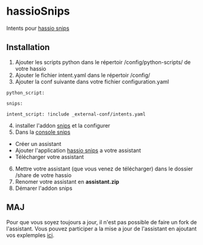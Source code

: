 # hassioSnips
Intents pour [hassio snips](https://console.snips.ai/store/fr/skill_2vNxwwenykz)

## Installation
1. Ajouter les scripts python dans le répertoir /config/python-scripts/ de votre hassio
2. Ajouter le fichier intent.yaml dans le répertoir /config/
3. Ajouter la conf suivante dans votre fichier configuration.yaml
```
python_script:

snips:

intent_script: !include _external-conf/intents.yaml
```
4. installer l'addon [snips](https://www.home-assistant.io/addons/snips/) et la configurer
5. Dans la [console snips](https://console.snips.ai/)
  - Créer un assistant
  - Ajouter l'application [hassio snips](https://console.snips.ai/store/fr/skill_2vNxwwenykz) a votre assistant
  - Télécharger votre assistant
6. Mettre votre assistant (que vous venez de télécharger) dans le dossier /share de votre hassio
7. Renomer votre assistant en **assistant.zip**
8. Démarer l'addon snips

## MAJ
Pour que vous soyez toujours a jour, il n'est pas possible de faire un fork de l'assistant.
Vous pouvez participer a la mise a jour de l'assistant en ajoutant vos explemples [ici](https://github.com/clementTal/hassioSnips/wiki).
